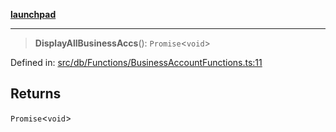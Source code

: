 [**launchpad**](index.md)

***

> **DisplayAllBusinessAccs**(): `Promise`\<`void`\>

Defined in: [src/db/Functions/BusinessAccountFunctions.ts:11](https://github.com/victorbratov/launchpad/blob/2fb5c03d3b8a4ead86d4ea12df9db7edc90ac88e/src/db/Functions/BusinessAccountFunctions.ts#L11)

## Returns

`Promise`\<`void`\>
